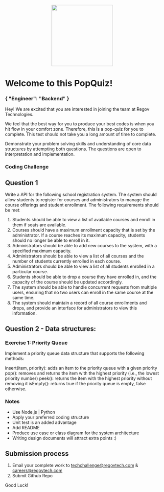 <p align="center"> 
    <img src="https://regov-store.s3.ap-southeast-1.amazonaws.com/REGOV+Logo_CMYK.png" width="200" >
</p>

# Welcome to this PopQuiz!
### { "Engineer": "Backend" }

Hey! We are excited that you are interested in joining the team at Regov Technologies.

We feel that the best way for you to produce your best codes is when you hit flow in your comfort zone. Therefore, this is a pop-quiz for you to complete. This test should not take you a long amount of time to complete.

Demonstrate your problem solving skills and understanding of core data structures by attempting both questions. The questions are open to interpretation and implementation.

### Coding Challenge

## Question 1

Write a API for the following school registration system. The system should allow students to register for courses and administrators to manage the course offerings and student enrollment. The following requirements should be met:

1. Students should be able to view a list of available courses and enroll in them if seats are available.
2. Courses should have a maximum enrollment capacity that is set by the administrator. If a course reaches its maximum capacity, students should no longer be able to enroll in it.
3. Administrators should be able to add new courses to the system, with a specified maximum capacity.
4. Administrators should be able to view a list of all courses and the number of students currently enrolled in each course.
5. Administrators should be able to view a list of all students enrolled in a particular course.
6. Students should be able to drop a course they have enrolled in, and the capacity of the course should be updated accordingly.
7. The system should be able to handle concurrent requests from multiple users, ensuring that no two users can enroll in the same course at the same time.
8. The system should maintain a record of all course enrollments and drops, and provide an interface for administrators to view this information.


## Question 2 - Data structures:

### Exercise 1: Priority Queue

Implement a priority queue data structure that supports the following methods:

insert(item, priority): adds an item to the priority queue with a given priority
pop(): removes and returns the item with the highest priority (i.e., the lowest priority number)
peek(): returns the item with the highest priority without removing it
isEmpty(): returns true if the priority queue is empty, false otherwise.

### Notes

- Use Node.js | Python
- Apply your preferred coding structure
- Unit test is an added advantage
- Add README
- Produce use case or class diagram for the system architecture 
- Writing design documents will attract extra points :)


## Submission process

1. Email your complete work to techchallenge@regovtech.com & careers@regovtech.com
2. Submit Github Repo

Good Luck!